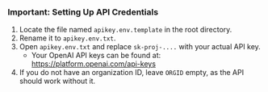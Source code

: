 ### Important: Setting Up API Credentials

1. Locate the file named `apikey.env.template` in the root directory.
2. Rename it to `apikey.env.txt`.
3. Open `apikey.env.txt` and replace `sk-proj-....` with your actual API key.
   - Your OpenAI API keys can be found at: https://platform.openai.com/api-keys
4. If you do not have an organization ID, leave `ORGID` empty, as the API should work without it.
